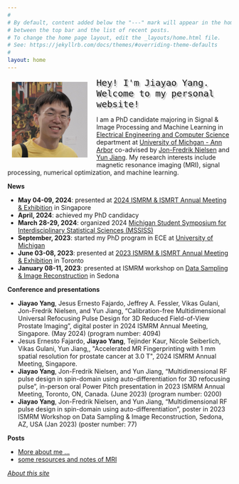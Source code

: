 ```yaml
---
#
# By default, content added below the "---" mark will appear in the home page
# between the top bar and the list of recent posts.
# To change the home page layout, edit the _layouts/home.html file.
# See: https://jekyllrb.com/docs/themes/#overriding-theme-defaults
#
layout: home
---
```


<aside style="float:left;padding:10px;width:180px;background:;"><img src='files/jiayao-2024.jpg' alt='my photo' width=170></aside>

<font style="font-size:15pt;font-family:monospace;text-shadow: 3px 3px 2px rgba(0, 0, 0, .3);">Hey! I'm Jiayao Yang. <br>Welcome to my personal website!</font>

I am a PhD candidate majoring in Signal & Image Processing and Machine Learning in [Electrical Engineering and Computer Science](https://eecs.engin.umich.edu/) department at [University of Michgan - Ann Arbor](https://umich.edu/) co-advised by [Jon-Fredrik Nielsen](https://bme.umich.edu/people/jon-fredrik-nielsen/) and [Yun Jiang](https://medicine.umich.edu/dept/radiology/yun-jiang-phd). My research interests include magnetic resonance imaging (MRI), signal processing, numerical optimization, and machine learning.

**News**
- **May 04-09, 2024**: presented at [2024 ISMRM & ISMRT Annual Meeting & Exhibition](https://www.ismrm.org/24m/) in Singapore
- **April, 2024**: achieved my PhD candidacy
- **March 28-29, 2024**: organized 2024 [Michigan Student Symposium for Interdisciplinary Statistical Sciences (MSSISS)](https://sites.lsa.umich.edu/mssiss/)
- **September, 2023**: started my PhD program in ECE at [University of Michigan](https://umich.edu/)
- **June 03-08, 2023**: presented at [2023 ISMRM & ISMRT Annual Meeting & Exhibition](https://www.ismrm.org/23m/) in Toronto
- **January 08-11, 2023**: presented at ISMRM workshop on [Data Sampling & Image Reconstruction](https://www.ismrm.org/workshops/2023/Data/) in Sedona

**Conference and presentations**
- **Jiayao Yang**, Jesus Ernesto Fajardo, Jeffrey A. Fessler, Vikas Gulani, Jon-Fredrik Nielsen, and Yun Jiang, “Calibration-free Multidimensional Universal Refocusing Pulse Design for 3D Reduced Field-of-View Prostate Imaging”, digital poster in 2024 ISMRM Annual Meeting, Singapore. (May 2024) (program number: 4094)
- Jesus Ernesto Fajardo, **Jiayao Yang**, Tejinder Kaur, Nicole Seiberlich, Vikas Gulani, Yun Jiang,, "Accelerated MR Fingerprinting with 1 mm spatial resolution for prostate cancer at 3.0 T", 2024 ISMRM Annual Meeting, Singapore.
- **Jiayao Yang**, Jon-Fredrik Nielsen, and Yun Jiang, “Multidimensional RF pulse design in spin-domain using auto-differentiation for 3D refocusing pulse”, in-person oral Power Pitch presentation in 2023 ISMRM Annual Meeting, Toronto, ON, Canada. (June 2023) (program number: 0200)
- **Jiayao Yang**, Jon-Fredrik Nielsen, and Yun Jiang, “Multidimensional RF pulse design in spin-domain using auto-differentiation”, poster in 2023 ISMRM Workshop on Data Sampling & Image Reconstruction, Sedona, AZ, USA (Jan 2023) (poster number: 77)

**Posts**
- [More about me ...](files/aboutme.md)
- [some resources and notes of MRI](files/mri-notes.md)

[*About this site*](about.md)
